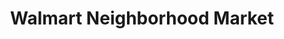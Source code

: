 ---
title: "Walmart Neighborhood Market"
url: /orlando/walmart-neighborhood-market-south-orange-blossom-trl/
shop: supermarket
---
